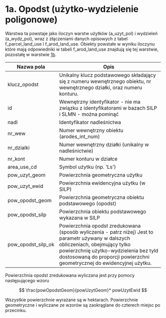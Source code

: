 # 1a. Opodst (użytko-wydzielenie poligonowe)

Warstwa ta powstaje jako iloczyn warstw użytków (a\_uzyt\_pol) i wydzieleń (a\_wydz\_pol), wraz z złączeniami danych opisowych z tabel f\_parcel\_land\_use i f\_arod\_land\_use. Obiekty powstałe w wyniku iloczynu które mają odpowiedniki w tabeli f\_arod\_land\_use znajdują się tej warstwie, pozostałę w warstwie [1b](../1b.-ostrzezenie-brak-pasujacego-opodst-w-bazie-opisowej-sprawdz-jakosc-geometrii-centroid.md).&#x20;

| Nazwa pola            | Opis                                                                                                                                                                                                                                                     |
| --------------------- | -------------------------------------------------------------------------------------------------------------------------------------------------------------------------------------------------------------------------------------------------------- |
| klucz\_opodst         | Unikalny klucz podstawowego składający się z numeru wewnętrznego obiektu, nr wewnętrznego działki, oraz numeru konturu.                                                                                                                                  |
| id                    | Wewnętrzny identyfikator - nie ma związku z identyfikatorami w bazach SILP i SLMN - można pominąć                                                                                                                                                        |
| nadl                  | Identyfikator nadleśnictwa                                                                                                                                                                                                                               |
| nr\_wew               | Numer wewnętrzny obiektu (arodes\_int\_num)                                                                                                                                                                                                              |
| nr\_dzialki           | Numer wewnętrzny działki (unikalny w nadleśnictwie)                                                                                                                                                                                                      |
| nr\_kont              | Numer konturu w działce                                                                                                                                                                                                                                  |
| area\_use\_cd         | Symbol użytku (np. 'Ls')                                                                                                                                                                                                                                 |
| pow\_uzyt\_geom       | Powierzchnia geometryczna użytku                                                                                                                                                                                                                         |
| pow\_uzyt\_ewid       | Powierzchnia ewidencyjna użytku (w SILP)                                                                                                                                                                                                                 |
| pow\_opodst\_geom     | Powierzchnia geometryczna obiektu podstawowego (opodst)                                                                                                                                                                                                  |
| pow\_opodst\_silp     | Powierzchnia obiektu podstawowego wykazana w SILP                                                                                                                                                                                                        |
| pow\_opodst\_silp\_ok | Powierzchnia opodst zredukowana (sposób wyliczenia - patrz niżej) Jest to parametr używany w dalszych obliczeniach, obejmujący tylko powierzchnię użytko-wydzielenia bez tyld dostosowaną do proporcji powierzchni geometrycznej do ewidencyjnej użytku. |

Powierzchnia opodst zredukowana wyliczana jest przy pomocy następującego wzoru

$$
\frac{powOpodstGeom}{powUzytGeom}* powUzytEwid
$$

Wszystkie powierzchnie wyrażane są w hektarach. Powierzchnie geometryczne i wyliczane ze wzorów są zaokrąglane do czterech miejsc po przecinku.



